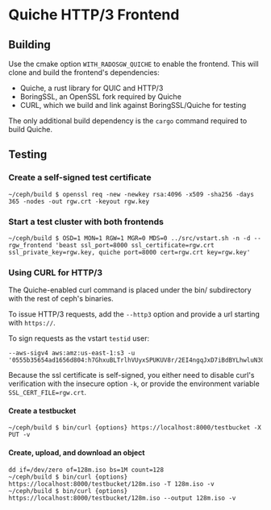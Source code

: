 # Quiche HTTP/3 Frontend

## Building

Use the cmake option `WITH_RADOSGW_QUICHE` to enable the frontend. This will clone and build the frontend's dependencies:

* Quiche, a rust library for QUIC and HTTP/3
* BoringSSL, an OpenSSL fork required by Quiche
* CURL, which we build and link against BoringSSL/Quiche for testing

The only additional build dependency is the `cargo` command required to build Quiche.

## Testing

### Create a self-signed test certificate

	~/ceph/build $ openssl req -new -newkey rsa:4096 -x509 -sha256 -days 365 -nodes -out rgw.crt -keyout rgw.key

### Start a test cluster with both frontends

	~/ceph/build $ OSD=1 MON=1 RGW=1 MGR=0 MDS=0 ../src/vstart.sh -n -d --rgw_frontend 'beast ssl_port=8000 ssl_certificate=rgw.crt ssl_private_key=rgw.key, quiche port=8000 cert=rgw.crt key=rgw.key'

### Using CURL for HTTP/3

The Quiche-enabled curl command is placed under the bin/ subdirectory with the rest of ceph's binaries.

To issue HTTP/3 requests, add the `--http3` option and provide a url starting with `https://`.

To sign requests as the vstart `testid` user:

	--aws-sigv4 aws:amz:us-east-1:s3 -u '0555b35654ad1656d804:h7GhxuBLTrlhVUyxSPUKUV8r/2EI4ngqJxD7iBdBYLhwluN30JaT3Q=='

Because the ssl certificate is self-signed, you either need to disable curl's verification with the insecure option `-k`, or provide the environment variable `SSL_CERT_FILE=rgw.crt`.

#### Create a testbucket

	~/ceph/build $ bin/curl {options} https://localhost:8000/testbucket -X PUT -v

#### Create, upload, and download an object

	dd if=/dev/zero of=128m.iso bs=1M count=128
	~/ceph/build $ bin/curl {options} https://localhost:8000/testbucket/128m.iso -T 128m.iso -v
	~/ceph/build $ bin/curl {options} https://localhost:8000/testbucket/128m.iso --output 128m.iso -v
